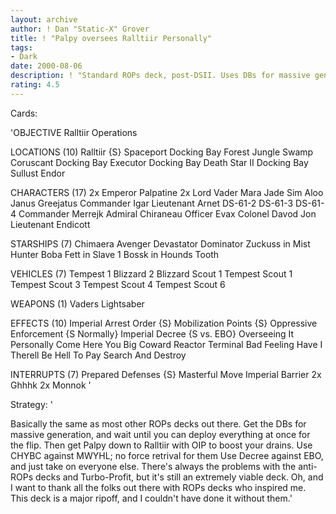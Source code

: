 ```yaml
---
layout: archive
author: ! Dan "Static-X" Grover
title: ! "Palpy oversees Ralltiir Personally"
tags:
- Dark
date: 2000-08-06
description: ! "Standard ROPs deck, post-DSII. Uses DBs for massive generation."
rating: 4.5
---
```

Cards: 

'OBJECTIVE
Ralltiir Operations

LOCATIONS (10)
Ralltiir {S}
Spaceport Docking Bay
Forest
Jungle
Swamp
Coruscant Docking Bay
Executor Docking Bay
Death Star II Docking Bay
Sullust
Endor

CHARACTERS (17)
2x Emperor Palpatine
2x Lord Vader
Mara Jade
Sim Aloo
Janus Greejatus
Commander Igar
Lieutenant Arnet
DS-61-2
DS-61-3
DS-61-4
Commander Merrejk
Admiral Chiraneau
Officer Evax
Colonel Davod Jon
Lieutenant Endicott

STARSHIPS (7)
Chimaera
Avenger
Devastator
Dominator
Zuckuss in Mist Hunter
Boba Fett in Slave 1
Bossk in Hounds Tooth

VEHICLES (7)
Tempest 1
Blizzard 2
Blizzard Scout 1
Tempest Scout 1
Tempest Scout 3
Tempest Scout 4
Tempest Scout 6

WEAPONS (1)
Vaders Lightsaber

EFFECTS (10)
Imperial Arrest Order {S}
Mobilization Points {S}
Oppressive Enforcement {S Normally}
Imperial Decree {S vs. EBO}
Overseeing It Personally
Come Here You Big Coward
Reactor Terminal
Bad Feeling Have I
Therell Be Hell To Pay
Search And Destroy

INTERRUPTS (7)
Prepared Defenses {S}
Masterful Move
Imperial Barrier
2x Ghhhk
2x Monnok
'

Strategy: '

Basically the same as most other ROPs decks out there. Get the DBs for massive generation, and wait until you can deploy everything at once for the flip. Then get Palpy down to Ralltiir with OIP to boost your drains. Use CHYBC against MWYHL; no force retrival for them Use Decree against EBO, and just take on everyone else. There's always the problems with the anti-ROPs decks and Turbo-Profit, but it's still an extremely viable deck. Oh, and I want to thank all the folks out there with ROPs decks who inspired me. This deck is a major ripoff, and I couldn't have done it without them.'